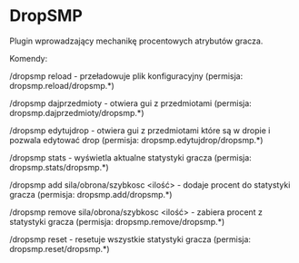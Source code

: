 # DropSMP
Plugin wprowadzający mechanikę procentowych atrybutów gracza.


Komendy:

/dropsmp reload - przeładowuje plik konfiguracyjny (permisja: dropsmp.reload/dropsmp.*)

/dropsmp dajprzedmioty - otwiera gui z przedmiotami (permisja: dropsmp.dajprzedmioty/dropsmp.*)

/dropsmp edytujdrop - otwiera gui z przedmiotami które są w dropie i pozwala edytować drop (permisja: dropsmp.edytujdrop/dropsmp.*)

/dropsmp stats <nick> - wyświetla aktualne statystyki gracza (permisja: dropsmp.stats/dropsmp.*)

/dropsmp add <nick> sila/obrona/szybkosc <ilość> - dodaje procent do statystyki gracza (permisja: dropsmp.add/dropsmp.*)

/dropsmp remove <nick> sila/obrona/szybkosc <ilość> - zabiera procent z statystyki gracza (permisja: dropsmp.remove/dropsmp.*)

/dropsmp reset <nick> - resetuje wszystkie statystyki gracza (permisja: dropsmp.reset/dropsmp.*)
